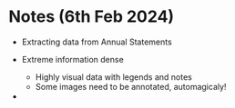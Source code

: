 # Notes (6th Feb 2024)

- Extracting data from Annual Statements

- Extreme information dense
  - Highly visual data with legends and notes
  - Some images need to be annotated, automagicaly!

-
